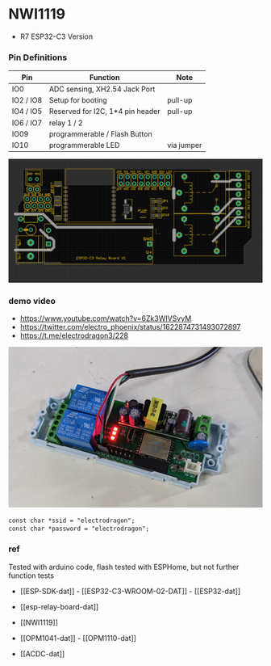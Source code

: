 # NWI1119

- R7 ESP32-C3 Version

### Pin Definitions

| Pin       | Function                          | Note       |
| --------- | --------------------------------- | ---------- |
| IO0       | ADC sensing, XH2.54 Jack Port     |            |
| IO2 / IO8 | Setup for booting                 | pull-up    |
| IO4 / IO5 | Reserved for I2C, 1\*4 pin header | pull-up    |
| IO6 / IO7 | relay 1 / 2                       |            |
| IO09      | programmerable / Flash Button     |            |
| IO10      | programmerable LED                | via jumper |

![](39-39-16-07-02-2023.png)

### demo video

- https://www.youtube.com/watch?v=6Zk3WIVSvyM
- https://twitter.com/electro_phoenix/status/1622874731493072897
- https://t.me/electrodragon3/228



![](2024-01-24-17-14-21.png)

    const char *ssid = "electrodragon";
    const char *password = "electrodragon";





### ref

Tested with arduino code, flash tested with ESPHome, but not further function tests

- [[ESP-SDK-dat]] - [[ESP32-C3-WROOM-02-DAT]] - [[ESP32-dat]]

- [[esp-relay-board-dat]]

- [[NWI1119]]

- [[OPM1041-dat]] - [[OPM1110-dat]] 

- [[ACDC-dat]]